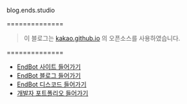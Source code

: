 blog.ends.studio

==============

> 이 블로그는 [kakao.github.io](https://github.com/kakao/kakao.github.io) 의 오픈소스를 사용하였습니다.

==============

+ [EndBot 사이트 들어가기](https://ends.studio)
+ [EndBot 블로그 들어가기](https://blog.ends.studio)
+ [EndBot 디스코드 들어가기](https://discord.gg/7wHw4r8pd4)
+ [개발자 포트폴리오 들어가기](https://info.tim23.me)